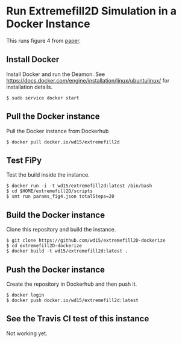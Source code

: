 # Run Extremefill2D Simulation in a Docker Instance

This runs figure 4 from
[paper](https://dx.doi.org/10.1149/2.040312jes).

## Install Docker

Install Docker and run the Deamon. See
https://docs.docker.com/engine/installation/linux/ubuntulinux/ for
installation details.

    $ sudo service docker start

## Pull the Docker instance

Pull the Docker Instance from Dockerhub

    $ docker pull docker.io/wd15/extremefill2d

## Test FiPy

Test the build inside the instance.

    $ docker run -i -t wd15/extremefill2d:latest /bin/bash
    $ cd $HOME/extremefill2D/scripts
    $ smt run params_fig4.json totalSteps=20

## Build the Docker instance

Clone this repository and build the instance.

    $ git clone https://github.com/wd15/extremefill2D-dockerize
    $ cd extremefill2D-dockerize
    $ docker build -t wd15/extremefill2d:latest .

## Push the Docker instance

Create the repository in Dockerhub and then push it.

    $ docker login
    $ docker push docker.io/wd15/extremefill2d:latest

## See the Travis CI test of this instance

Not working yet.
